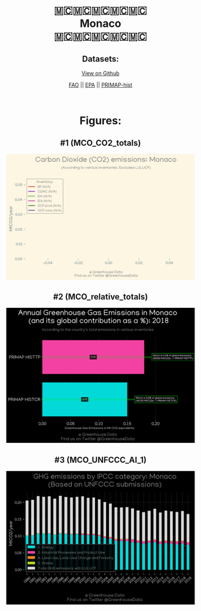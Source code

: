 
<center>
<h1 align="center">
🇲🇨🇲🇨🇲🇨🇲🇨🇲🇨
<br>
Monaco
<br>
🇲🇨🇲🇨🇲🇨🇲🇨🇲🇨
</h1>
<h2>Datasets:</h2>
<p><a href="https://github.com/dquintani/GreenhouseData/tree/master/country_data/MCO_Monaco/data">View on Github</a>
<br></p><p><a href="data/MCO_FAO.csv">FAO</a> || <a href="data/MCO_EPA.csv">EPA</a> || <a href="data/MCO_PRIMAP-hist.csv">PRIMAP-hist</a></p><p><br></p>
<h1>Figures:</h1><h2>#1 (MCO_CO2_totals)</h2>
<p><img alt="" src="figures/MCO_CO2_totals.png" /></p><h2>#2 (MCO_relative_totals)</h2>
<p><img alt="" src="figures/MCO_relative_totals.png" /></p><h2>#3 (MCO_UNFCCC_AI_1)</h2>
<p><img alt="" src="figures/MCO_UNFCCC_AI_1.png" /></p>